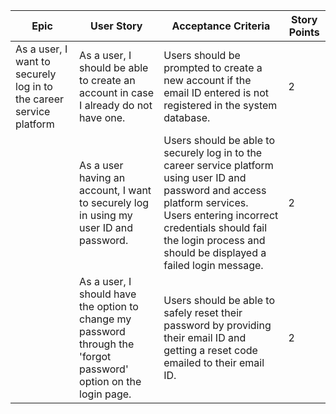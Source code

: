 | Epic                                                         | User Story                                                              | Acceptance Criteria                                                                                      | Story Points |
|--------------------------------------------------------------|-------------------------------------------------------------------------|---------------------------------------------------------------------------------------------------------|--------------|
| As a user, I want to securely log in to the career service platform | As a user, I should be able to create an account in case I already do not have one. | Users should be prompted to create a new account if the email ID entered is not registered in the system database. | 2            |
|                                                               | As a user having an account, I want to securely log in using my user ID and password. | Users should be able to securely log in to the career service platform using user ID and password and access platform services. Users entering incorrect credentials should fail the login process and should be displayed a failed login message. | 2 |
|                                                               | As a user, I should have the option to change my password through the 'forgot password' option on the login page. | Users should be able to safely reset their password by providing their email ID and getting a reset code emailed to their email ID. | 2 |
